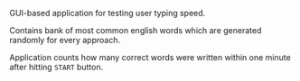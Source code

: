 GUI-based application for testing user typing speed. 

Contains bank of most common english words which are generated randomly for every approach.

Application counts how many correct words were written within one minute after hitting `START` button.